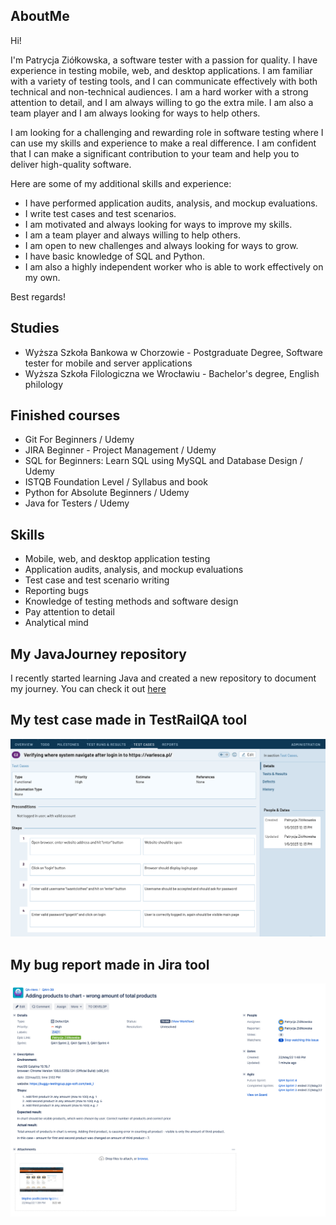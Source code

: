 ## AboutMe

Hi!

I'm Patrycja Ziółkowska, a software tester with a passion for quality. I have experience in testing mobile, web, and desktop applications. I am familiar with a variety of testing tools, and I can communicate effectively with both technical and non-technical audiences. I am a hard worker with a strong attention to detail, and I am always willing to go the extra mile. I am also a team player and I am always looking for ways to help others.

I am looking for a challenging and rewarding role in software testing where I can use my skills and experience to make a real difference. I am confident that I can make a significant contribution to your team and help you to deliver high-quality software.

Here are some of my additional skills and experience:

* I have performed application audits, analysis, and mockup evaluations.
* I write test cases and test scenarios.
* I am motivated and always looking for ways to improve my skills.
* I am a team player and always willing to help others.
* I am open to new challenges and always looking for ways to grow.
* I have basic knowledge of SQL and Python.
* I am also a highly independent worker who is able to work effectively on my own. 

Best regards!
	
## Studies

* Wyższa Szkoła Bankowa w Chorzowie - Postgraduate Degree, Software tester for mobile and server applications
* Wyższa Szkoła Filologiczna we Wrocławiu - Bachelor's degree, English philology

## Finished courses

* Git For Beginners / Udemy
* JIRA Beginner - Project Management / Udemy
* SQL for Beginners: Learn SQL using MySQL and Database Design / Udemy
* ISTQB Foundation Level / Syllabus and book
* Python for Absolute Beginners / Udemy
* Java for Testers / Udemy


## Skills

* Mobile, web, and desktop application testing
* Application audits, analysis, and mockup evaluations
* Test case and test scenario writing
* Reporting bugs
* Knowledge of testing methods and software design
* Pay attention to detail
* Analytical mind

## My JavaJourney repository

I recently started learning Java and created a new repository to document my journey. You can check it out
[here](https://github.com/PatrycjaZiolkowska/JavaJourney)

## My test case made in TestRailQA tool

![Algorithm schema](Images/TestRailQA.png)

## My bug report made in Jira tool

![Algorithm schema](Images/jira.png)



